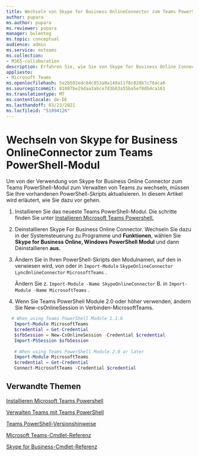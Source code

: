 ```yaml
---
title: Wechseln von Skype for Business OnlineConnector zum Teams PowerShell-Modul
author: pupara
ms.author: pupara
ms.reviewer: pupara
manager: bulenteg
ms.topic: conceptual
audience: admin
ms.service: msteams
ms.collection:
- M365-collaboration
description: Erfahren Sie, wie Sie von Skype for Business Online Connector zum PowerShell Teams Modul wechseln, um Ihre Teams.
appliesto:
- Microsoft Teams
ms.openlocfilehash: 5a2b502edc84c853a0a140a11f8c028b7c78aca6
ms.sourcegitcommit: 01087be29daa3abce7d3b03a55ba5ef8db4ca161
ms.translationtype: MT
ms.contentlocale: de-DE
ms.lasthandoff: 03/23/2021
ms.locfileid: "51094126"
---
```

# <a name="move-from-skype-for-business-online-connector-to-the-teams-powershell-module"></a>Wechseln von Skype for Business OnlineConnector zum Teams PowerShell-Modul

Um von der Verwendung von Skype for Business Online Connector zum Teams PowerShell-Modul zum Verwalten von Teams zu wechseln, müssen Sie Ihre vorhandenen PowerShell-Skripts aktualisieren. In diesem Artikel wird erläutert, wie Sie dazu vor gehen.

1. Installieren Sie das neueste Teams PowerShell-Modul. Die schritte finden Sie unter [Installieren Microsoft Teams Powershell.](teams-powershell-install.md)
2. Deinstallieren Skype For Business Online Connector. Wechseln Sie dazu in der Systemsteuerung zu Programme und **Funktionen**, wählen Sie **Skype for Business Online, Windows PowerShell Modul** und dann Deinstallieren **aus.** 
3. Ändern Sie in Ihren PowerShell-Skripts den Modulnamen, auf den in verwiesen wird, von oder in ```Import-Module``` ```SkypeOnlineConnector``` ```LyncOnlineConnector``` ```MicrosoftTeams``` .

    Ändern Sie z. ```Import-Module -Name SkypeOnlineConnector``` B. in ```Import-Module -Name MicrosoftTeams``` .
4. Wenn Sie Teams PowerShell Module 2.0 oder höher verwenden, ändern Sie New-csOnlineSession in Verbinden-MicrosoftTeams. 

```powershell
  # When using Teams PowerShell Module 1.1.6
   Import-Module MicrosoftTeams
   $credential = Get-Credential
   $sfbSession = New-CsOnlineSession -Credential $credential
   Import-PSSession $sfbSession
   
   # When using Teams PowerShell Module 2.0 or later
   Import-Module MicrosoftTeams
   $credential = Get-Credential
   Connect-MicrosoftTeams -Credential $credential
```

## <a name="related-topics"></a>Verwandte Themen

[Installieren Microsoft Teams Powershell](teams-powershell-install.md)

[Verwalten Teams mit Teams PowerShell](teams-powershell-managing-teams.md)

[Teams PowerShell-Versionshinweise](teams-powershell-release-notes.md)

[Microsoft Teams-Cmdlet-Referenz](/powershell/teams/?view=teams-ps)

[Skype for Business-Cmdlet-Referenz](/powershell/skype/intro?view=skype-ps)
